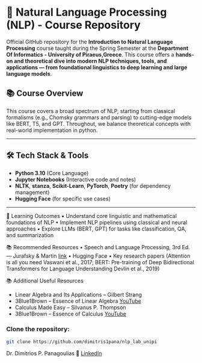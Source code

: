 # 🧠 Natural Language Processing (NLP) -  Course Repository

 Official GitHub repository for the **Introduction to Natural Language Processing** course taught during the Spring Semester at the **Department Of Informatics - University of Piraeus,Greece**. This course offers a **hands-on and theoretical dive into modern NLP techniques, tools, and applications — from foundational linguistics to deep learning and large language models**.

## 📚 Course Overview

This course covers a broad spectrum of NLP, starting from classical formalisms (e.g., Chomsky grammars and parsing) to cutting-edge models like BERT, T5, and GPT. Throughout, we balance theoretical concepts with real-world implementation in python.

---

## 🛠️ Tech Stack & Tools

- **Python 3.10** (Core Language)
- **Jupyter Notebooks** (Interactive code and notes)
- **NLTK**, **stanza**, **Scikit-Learn**, **PyTorch**, **Poetry** (for dependency management)
- **Hugging Face** (for specific use cases)

---
📖 Learning Outcomes
	•	Understand core linguistic and mathematical foundations of NLP
	•	Implement NLP pipelines using classical and neural approaches
	•	Explore LLMs (BERT, GPT) for tasks like classification, QA, and summarization
    
📚 Recommended Resources
	•	Speech and Language Processing, 3rd Ed. — Jurafsky & Martin [link](https://web.stanford.edu/~jurafsky/slp3/)
	•	Hugging Face
	•	Key research papers (Attention is all you need Vaswani et al., 2017; BERT: Pre-training of Deep Bidirectional Transformers for Language Understanding Devlin et al., 2019)

 📚 Additional Useful Resources
- Linear Algebra and Its Applications – Gilbert Strang
- 3Blue1Brown – Essence of Linear Algebra [YouTube](https://www.youtube.com/watch?v=fNk_zzaMoSs&list=PLZHQObOWTQDPD3MizzM2xVFitgF8hE_ab&index=1)
- Calculus Made Easy – Silvanus P. Thompson
- 3Blue1Brown – Essence of Calculus [YouTube](https://www.youtube.com/watch?v=WUvTyaaNkzM&list=PLZHQObOWTQDMsr9K-rj53DwVRMYO3t5Yr)


### Clone the repository:
```bash
git clone https://github.com/dimitris1pana/nlp_lab_unipi
```

Dr. Dimitrios P. Panagoulias
🔗 [LinkedIn](https://www.linkedin.com/in/dimitris-panagoulias-17a05217/)